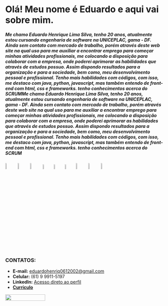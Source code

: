 # Olá! Meu nome é Eduardo e aqui vai sobre mim.

##### Me chamo Eduardo Henrique Lima Silva, tenho 20 anos, atualmente estou cursando engenharia de software na UNICEPLAC, gama - DF. Ainda sem contato com mercado de trabalho, porém através deste web site na qual uso para me auxiliar a encontrar emprego para começar minhas atividades profissionais, me colocando a disposição para colaborar com a empresa, onde poderei aprimorar as habilidades que através de estudos possuo. Assim dispondo resultados para a organização e para a sociedade, bem como, meu desenvolvimento pessoal e profissional. Tenho mais habilidades com códigos, com isso, me destaco com java, python, javascript, mas também entendo de front-end com html, css e frameworks. tenho conhecimentos acerca do SCRUMMe chamo Eduardo Henrique Lima Silva, tenho 20 anos, atualmente estou cursando engenharia de software na UNICEPLAC, gama - DF. Ainda sem contato com mercado de trabalho, porém através deste web site na qual uso para me auxiliar a encontrar emprego para começar minhas atividades profissionais, me colocando a disposição para colaborar com a empresa, onde poderei aprimorar as habilidades que através de estudos possuo. Assim dispondo resultados para a organização e para a sociedade, bem como, meu desenvolvimento pessoal e profissional. Tenho mais habilidades com códigos, com isso, me destaco com java, python, javascript, mas também entendo de front-end com html, css e frameworks. tenho conhecimentos acerca do SCRUM

<div>
  <img src="https://img.icons8.com/external-flaticons-flat-flat-icons/512/external-scrum-agile-flaticons-flat-flat-icons-6.png" width="7%" title="SCRUM"/>
  <img src="https://img.icons8.com/color/512/java-coffee-cup-logo--v1.png" width="7%" title="JAVA"/>
  <img src="https://img.icons8.com/color/512/spring-logo.png" width="7%" title="SPRING BOOT"/>
  <img src="https://xesque.rocketseat.dev/platform/tech/html5.svg" width="6.2%" title="HTML"/>
  <img src="https://xesque.rocketseat.dev/platform/tech/css3.svg" width="6.2%" title="CSS"/>
  <img src="https://xesque.rocketseat.dev/platform/tech/javascript.svg" width="6.2%" title="JS"/>
  <img src="https://img.icons8.com/color/512/python--v1.png" width="7%" title="PYTHON"/>
  <img src="https://img.icons8.com/ios-glyphs/512/0DBEE2/sql.png" width="7%" title="SQL"/>
  <img src="https://img.icons8.com/color/512/linux.png" width="7%" title="CSS"/>
</div>

### CONTATOS:
* **E-mail:** eduardohenriq0612002@gmail.com
* **Celular:** (61) 9 9911-5197
* **LinkedIn:**  [Acesso direto ao perfil](https://www.linkedin.com/in/eduardohrq/)
* **[Currículo]([https://scratch-liver-72b.notion.site/EDUARDO-HENRIQUE-LIMA-SILVA-539a2be47d2d4544bc04f6b93aed8627](https://s3.us-west-2.amazonaws.com/secure.notion-static.com/b6ac3c8c-a2d1-4c9c-8bb0-6c8fb5172971/EDUARDO_HENRIQUE_LIMA_SILVA.pdf?X-Amz-Algorithm=AWS4-HMAC-SHA256&X-Amz-Content-Sha256=UNSIGNED-PAYLOAD&X-Amz-Credential=AKIAT73L2G45EIPT3X45%2F20230119%2Fus-west-2%2Fs3%2Faws4_request&X-Amz-Date=20230119T153230Z&X-Amz-Expires=86400&X-Amz-Signature=1e3b3106c267b42f8e5b5dbe956cebd85aedc617ab9a0af90e6b98f5921a849b&X-Amz-SignedHeaders=host&response-content-disposition=filename%3D%22EDUARDO_HENRIQUE_LIMA_SILVA.pdf%22&x-id=GetObject))**


<div style="width: 100%; display: flex; align-itens: center;">
  
  <img src="https://github-readme-stats.vercel.app/api?username=EduardoHrq&show_icons=true&bg_color=1C1C1C&text_color=F8F8FF&title_color=0DBEE2&icon_color=0DBEE2" width="50%"/>
  
</div>
